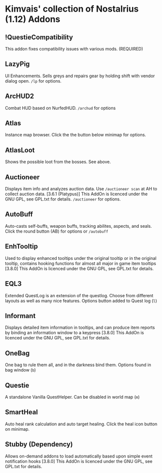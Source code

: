 # Kimvais' collection of Nostalrius (1.12) Addons


## !QuestieCompatibility
This addon fixes compatibility issues with various mods. (REQUIRED)

## LazyPig
UI Enhancements. Sells greys and repairs gear by holding shift with vendor
dialog open. `/lp` for options.

## ArcHUD2
Combat HUD based on NurfedHUD. `/archud` for options 

## Atlas
Instance map browser. Click the the button below minimap for options.

## AtlasLoot
Shows the possible loot from the bosses. See above.

## Auctioneer
Displays item info and analyzes auction data. Use `/auctioneer scan` at AH to collect auction data. [3.6.1 (Platypus)] This AddOn is licenced under the GNU GPL, see GPL.txt for details.
`/auctioneer` for options.

## AutoBuff
Auto-casts self-buffs, weapon buffs, tracking abilites, aspects, and seals.
Click the round button (AB) for options or `/autobuff`

## EnhTooltip
Used to display enhanced tooltips under the original tooltip or in the original tooltip, contains hooking functions for almost all major in game item tooltips [3.8.0] This AddOn is licenced under the GNU GPL, see GPL.txt for details.

## EQL3
Extended QuestLog is an extension of the questlog. Choose from different layouts as well as many nice features. Options button added to Quest log (`l`)

## Informant
Displays detailed item information in tooltips, and can produce item reports by binding an information window to a keypress [3.8.0] This AddOn is licenced under the GNU GPL, see GPL.txt for details.

## OneBag
One bag to rule them all, and in the darkness bind them. Options found in bag
window (`b`)

## Questie
A standalone Vanilla QuestHelper. Can be disabled in world map (`m`)

## SmartHeal
Auto heal rank calculation and auto target healing. Click the heal icon button on
minimap.

## Stubby (Dependency)
Allows on-demand addons to load automatically based upon simple event notification hooks [3.8.0] This AddOn is licenced under the GNU GPL, see GPL.txt for details.

